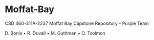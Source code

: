 # Moffat-Bay
CSD 460-311A-2237 Moffat Bay Capstone Repository - Purple Team


D. Bonis • R. Duvall • M. Guthman • O. Tsolmon
